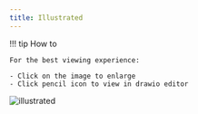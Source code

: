 ```yaml
---
title: Illustrated
---
```



!!! tip How to

    For the best viewing experience:

	- Click on the image to enlarge
	- Click pencil icon to view in drawio editor


![illustrated](cloudfront.drawio)